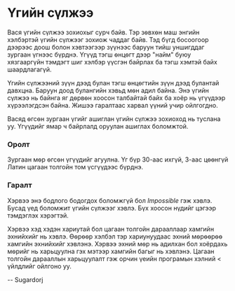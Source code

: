 Үгийн сүлжээ
============
Вася үгийн сүлжээ зохиохыг сурч байв. Тэр зѳвхѳн маш энгийн хэлбэртэй үгийн сүлжээг зохиож чаддаг байв. Тэд бүгд босоогоор дээрээс доош болон хэвтээгээр зүүнээс баруун тийш уншигддаг зургаан үгнээс бүрднэ. Үгүүд тэгш ѳнцѳгт дээр "найм" буюу хязгааргүйн тэмдэгт шиг хэлбэр үүсгэн байрлах ба тэгш хэмтэй байх шаардлагагүй. 

Үгийн сүлжээний зүүн дээд булан тэгш ѳнцѳгтийн зүүн дээд булантай давхцна. Баруун доод булангийн хэвьд мѳн адил байна. Энэ үгийн сүлжээ нь байнга яг дѳрвѳн хоосон талбайтай байх ба хоёр нь үгүүдээр хүрээлэгдсэн байна. Жишээ гаралтаас харвал үүний учир ойлгогдно. 

Васяд ѳгсѳн зургаан үгийг ашиглан үгийн сүлжээ зохиоход нь туслана уу. Үгүүдийг ямар ч байрлалд оруулан ашиглах боломжтой. 

### Оролт
Зургаан мѳр ѳгсѳн үгүүдийг агуулна. Үг бүр $30$-аас ихгүй, $3$-аас цѳѳнгүй Латин цагаан толгойн том үсгүүдээс бүрднэ. 

### Гаралт
Хэрвээ энэ бодлого бодогдох боломжгүй бол $Impossible$ гэж хэвлэ. Бусад үед боломжит үгийн сүлжээг хэвлэ. Бүх хоосон нүдийг цэгээр тэмдэглэх хэрэгтэй. 

Хэрвээ хэд хэдэн хариутай бол цагаан толгойн дарааллаар хамгийн эхнийхийг нь хэвлэ. Ѳѳрѳѳр хэлбэл тэр хариунуудаас эхний мѳрѳѳрѳѳ хамгийн эхнийхийг хэвлэнэ. Хэрвээ эхний мѳр нь адилхан бол хоёрдахь мѳрийг нь харьцуулна гэх мэтээр хамгийн багыг нь хэвлэнэ. Цагаан толгойн дарааллын харьцуулалт гэж орчин үеийн програмын хэлний $<$ үйлдлийг ойлгоно уу. 

-- Sugardorj